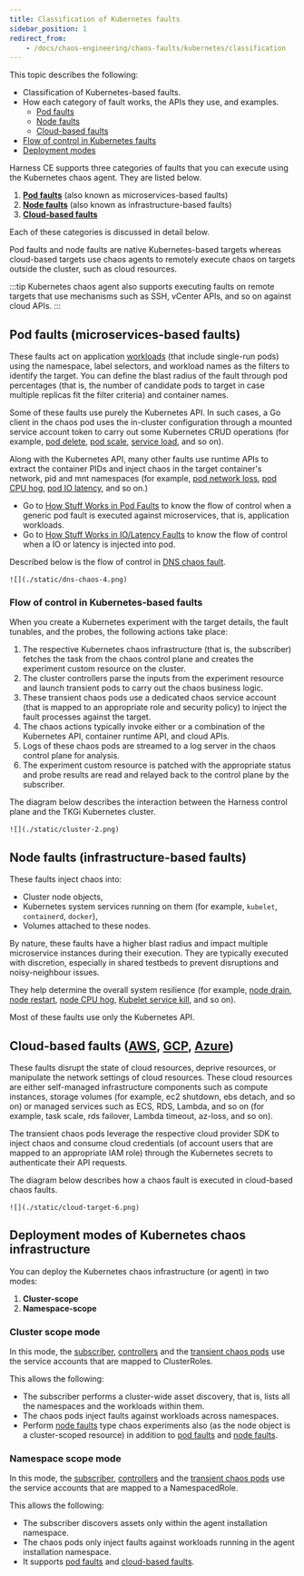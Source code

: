 ```yaml
---
title: Classification of Kubernetes faults
sidebar_position: 1
redirect_from:
    - /docs/chaos-engineering/chaos-faults/kubernetes/classification
---
```

This topic describes the following:
- Classification of Kubernetes-based faults.
- How each category of fault works, the APIs they use, and examples.
    - [Pod faults](#pod-faults-microservices-based-faults)
    - [Node faults](#node-faults-infrastructure-based-faults)
    - [Cloud-based faults](#cloud-based-faults-aws-gcp-azure)
- [Flow of control in Kubernetes faults](#flow-of-control-in-kubernetes-based-faults)
- [Deployment modes](#deployment-modes-of-kubernetes-chaos-infrastructure)

Harness CE supports three categories of faults that you can execute using the Kubernetes chaos agent. They are listed below.
1. **[Pod faults](#pod-faults-microservices-based-faults)** (also known as microservices-based faults)
2. **[Node faults](#node-faults-infrastructure-based-faults)** (also known as infrastructure-based faults)
3. **[Cloud-based faults](#cloud-based-faults-aws-gcp-azure)**

Each of these categories is discussed in detail below.

Pod faults and node faults are native Kubernetes-based targets whereas cloud-based targets use chaos agents to remotely execute chaos on targets outside the cluster, such as cloud resources.

:::tip
Kubernetes chaos agent also supports executing faults on remote targets that use mechanisms such as SSH, vCenter APIs, and so on against cloud APIs.
:::

## Pod faults (microservices-based faults)

These faults act on application [workloads]( https://kubernetes.io/docs/concepts/workloads/) (that include single-run pods) using the namespace, label selectors, and workload names as the filters to identify the target. You can define the blast radius of the fault through pod percentages (that is, the number of candidate pods to target in case multiple replicas fit the filter criteria) and container names.

Some of these faults use purely the Kubernetes API. In such cases, a Go client in the chaos pod uses the in-cluster configuration through a mounted service account token to carry out some Kubernetes CRUD operations (for example, [pod delete](/docs/chaos-engineering/use-harness-ce/chaos-faults/kubernetes/pod/pod-delete), [pod scale](/docs/chaos-engineering/use-harness-ce/chaos-faults/kubernetes/pod/pod-autoscaler), [service load](/docs/chaos-engineering/use-harness-ce/chaos-faults/kubernetes/pod/pod-io-stress), and so on).

Along with the Kubernetes API, many other faults use runtime APIs to extract the container PIDs and inject chaos in the target container's network, pid and mnt namespaces (for example, [pod network loss](/docs/chaos-engineering/use-harness-ce/chaos-faults/kubernetes/pod/pod-network-loss), [pod CPU hog](/docs/chaos-engineering/use-harness-ce/chaos-faults/kubernetes/pod/pod-cpu-hog), [pod IO latency](/docs/chaos-engineering/use-harness-ce/chaos-faults/kubernetes/pod/pod-io-latency), and so on.)

- Go to [How Stuff Works in Pod Faults](/docs/chaos-engineering/concepts/how-stuff-works/generic-pod-flow/) to know the flow of control when a generic pod fault is executed against microservices, that is, application workloads.
- Go to [How Stuff Works in IO/Latency Faults](/docs/chaos-engineering/use-harness-ce/chaos-faults/kubernetes/pod/pod-dns-error) to know the flow of control when a IO or latency is injected into pod.

Described below is the flow of control in [DNS chaos fault](/docs/chaos-engineering/use-harness-ce/chaos-faults/kubernetes/pod/pod-dns-error).

    ![](./static/dns-chaos-4.png)

### Flow of control in Kubernetes-based faults

When you create a Kubernetes experiment with the target details, the fault tunables, and the probes, the following actions take place:
1. The respective Kubernetes chaos infrastructure (that is, the subscriber) fetches the task from the chaos control plane and creates the experiment custom resource on the cluster.
2. The cluster controllers parse the inputs from the experiment resource and launch transient pods to carry out the chaos business logic.
3. These transient chaos pods use a dedicated chaos service account (that is mapped to an appropriate role and security policy) to inject the fault processes against the target.
4. The chaos actions typically invoke either or a combination of the Kubernetes API, container runtime API, and cloud APIs.
5. Logs of these chaos pods are streamed to a log server in the chaos control plane for analysis.
6. The experiment custom resource is patched with the appropriate status and probe results are read and relayed back to the control plane by the subscriber.

The diagram below describes the interaction between the Harness control plane and the TKGi Kubernetes cluster.

    ![](./static/cluster-2.png)

## Node faults (infrastructure-based faults)

These faults inject chaos into:
- Cluster node objects,
- Kubernetes system services running on them (for example, `kubelet`, `containerd`, `docker`),
- Volumes attached to these nodes.

By nature, these faults have a higher blast radius and impact multiple microservice instances during their execution. They are typically executed with discretion, especially in shared testbeds to prevent disruptions and noisy-neighbour issues.

They help determine the overall system resilience (for example, [node drain](/docs/chaos-engineering/use-harness-ce/chaos-faults/kubernetes/node/node-drain), [node restart](/docs/chaos-engineering/use-harness-ce/chaos-faults/kubernetes/node/node-restart), [node CPU hog](/docs/chaos-engineering/use-harness-ce/chaos-faults/kubernetes/node/node-cpu-hog), [Kubelet service kill](/docs/chaos-engineering/use-harness-ce/chaos-faults/kubernetes/node/kubelet-service-kill), and so on).

Most of these faults use only the Kubernetes API.

## Cloud-based faults ([AWS](/docs/chaos-engineering/use-harness-ce/chaos-faults/aws/), [GCP](/docs/chaos-engineering/use-harness-ce/chaos-faults/gcp/), [Azure](/docs/chaos-engineering/use-harness-ce/chaos-faults/azure/))

These faults disrupt the state of cloud resources, deprive resources, or manipulate the network settings of cloud resources. These cloud resources are either self-managed infrastructure components such as compute instances, storage volumes (for example, ec2 shutdown, ebs detach, and so on) or managed services such as ECS, RDS, Lambda, and so on (for example, task scale, rds failover, Lambda timeout, az-loss, and so on).

The transient chaos pods leverage the respective cloud provider SDK to inject chaos and consume cloud credentials (of account users that are mapped to an appropriate IAM role) through the Kubernetes secrets to authenticate their API requests.

The diagram below describes how a chaos fault is executed in cloud-based chaos faults.

    ![](./static/cloud-target-6.png)

## Deployment modes of Kubernetes chaos infrastructure

You can deploy the Kubernetes chaos infrastructure (or agent) in two modes:
1. **Cluster-scope**
2. **Namespace-scope**

### Cluster scope mode

In this mode, the [subscriber](/docs/chaos-engineering/use-harness-ce/chaos-faults/kubernetes/tkgi/tkgi-deployment#subscriber), [controllers](/docs/chaos-engineering/use-harness-ce/chaos-faults/kubernetes/tkgi/tkgi-deployment#custom-controllers) and the [transient chaos pods](/docs/chaos-engineering/use-harness-ce/chaos-faults/kubernetes/tkgi/tkgi-deployment#transient-chaos-pods) use the service accounts that are mapped to ClusterRoles.

This allows the following:

- The subscriber performs a cluster-wide asset discovery, that is, lists all the namespaces and the workloads within them.
- The chaos pods inject faults against workloads across namespaces.
- Perform [node faults](/docs/chaos-engineering/use-harness-ce/chaos-faults/kubernetes/classification#node-faults-infrastructure-based-faults) type chaos experiments also (as the node object is a cluster-scoped resource) in addition to [pod faults](/docs/chaos-engineering/use-harness-ce/chaos-faults/kubernetes/classification#pod-faults-microservices-based-faults) and [node faults](/docs/chaos-engineering/use-harness-ce/chaos-faults/kubernetes/classification#node-faults-infrastructure-based-faults).

### Namespace scope mode

In this mode, the [subscriber](/docs/chaos-engineering/use-harness-ce/chaos-faults/kubernetes/tkgi/tkgi-deployment#subscriber), [controllers](/docs/chaos-engineering/use-harness-ce/chaos-faults/kubernetes/tkgi/tkgi-deployment#custom-controllers) and the [transient chaos pods](/docs/chaos-engineering/use-harness-ce/chaos-faults/kubernetes/tkgi/tkgi-deployment#transient-chaos-pods) use the service accounts that are mapped to a NamespacedRole.

This allows the following:
- The subscriber discovers assets only within the agent installation namespace.
- The chaos pods only inject faults against workloads running in the agent installation namespace.
- It supports [pod faults](/docs/chaos-engineering/use-harness-ce/chaos-faults/kubernetes/classification#pod-faults-microservices-based-faults) and [cloud-based faults](/docs/chaos-engineering/use-harness-ce/chaos-faults/kubernetes/classification#cloud-based-faults-aws-gcp-azure).